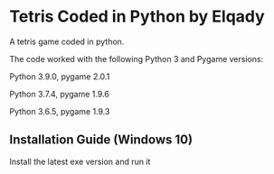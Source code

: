 # Tetris Coded in Python by Elqady

A tetris game coded in python.

The code worked with the following Python 3 and Pygame versions:

Python 3.9.0, pygame 2.0.1 

Python 3.7.4, pygame 1.9.6 

Python 3.6.5, pygame 1.9.3 

## Installation Guide (Windows 10)

Install the latest exe version and run it
